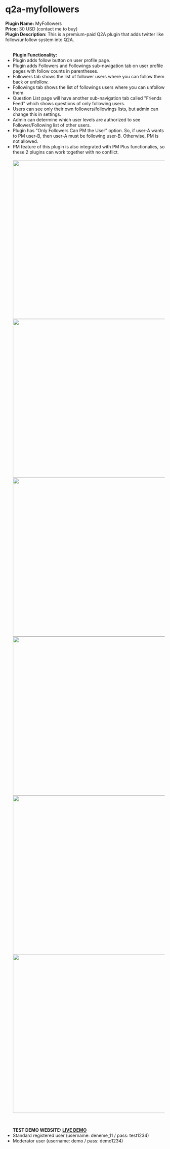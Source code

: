 # q2a-myfollowers

<b>Plugin Name:</b>  MyFollowers <br>
<b>Price:</b> 30 USD (contact me to buy) <br>
<b>Plugin Description:</b> This is a premium-paid Q2A plugin that adds twitter like follow/unfollow system into Q2A.<br>
<br>
<ul class="first">
	<b>Plugin Functionality:</b>
	<li>Plugin adds follow button on user profile page.</li>
	<li>Plugin adds Followers and Followings sub-navigation tab on user profile pages with follow counts in parentheses.</li>
	<li>Followers tab shows the list of follower users where you can follow them back or unfollow.</li>
	<li>Followings tab shows the list of followings users where you can unfollow them.</li>
	<li>Question List page will have another sub-navigation tab called "Friends Feed" which shows questions of only following users.</li>
	<li>Users can see only their own followers/followings lists, but admin can change this in settings.</li>
	<li>Admin can determine which user levels are authorized to see Follower/Following list of other users.</li>
	<li>Plugin has "Only Followers Can PM the User" option. So, if user-A wants to PM user-B, then user-A must be following user-B. Otherwise, PM is not allowed.</li>
	<li>PM feature of this plugin is also integrated with PM Plus functionalies, so these 2 plugins can work together with no conflict.</li>
	<br/>
	<img src="https://ihlassovbetov.github.io/assets/plugin-ss/myfollowers/img-1.png" width="500px" height="auto" />
	<img src="https://ihlassovbetov.github.io/assets/plugin-ss/myfollowers/img-2.png" width="500px" height="auto" />
	<img src="https://ihlassovbetov.github.io/assets/plugin-ss/myfollowers/img-3.png" width="500px" height="auto" />
	<img src="https://ihlassovbetov.github.io/assets/plugin-ss/myfollowers/img-4.png" width="500px" height="auto" />
	<img src="https://ihlassovbetov.github.io/assets/plugin-ss/myfollowers/img-5.png" width="500px" height="auto" />
	<img src="https://ihlassovbetov.github.io/assets/plugin-ss/myfollowers/img-6.png" width="500px" height="auto" />
</ul>
<br/>
<ul class="first">	
	<b>TEST DEMO WEBSITE: <a href="https://www.e-dostluk.com/q2a-demo" target="_blank">LIVE DEMO</a></b>
	<li>Standard registered user (username: deneme_11 / pass: test1234)</li>
	<li>Moderator user (username: demo / pass: demo1234)</li>
</ul>

